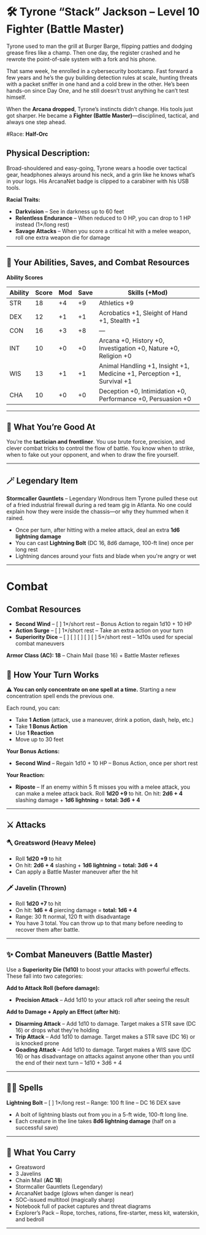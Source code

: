 # 🛠️ Tyrone “Stack” Jackson – Level 10 Fighter (Battle Master)

 Tyrone used to man the grill at Burger Barge, flipping patties and dodging grease fires like a champ. Then one day, the register crashed and he rewrote the point-of-sale system with a fork and his phone.

 That same week, he enrolled in a cybersecurity bootcamp. Fast forward a few years and he’s the guy building detection rules at scale, hunting threats with a packet sniffer in one hand and a cold brew in the other. He’s been hands-on since Day One, and he still doesn’t trust anything he can’t test himself.

 When the **Arcana dropped**, Tyrone’s instincts didn’t change. His tools just got sharper. He became a **Fighter (Battle Master)**—disciplined, tactical, and always one step ahead.

#Race:
**Half-Orc**
## Physical Description:
 Broad-shouldered and easy-going, Tyrone wears a hoodie over tactical gear, headphones always around his neck, and a grin like he knows what’s in your logs. His ArcanaNet badge is clipped to a carabiner with his USB tools.

**Racial Traits:**

* **Darkvision** – See in darkness up to 60 feet
* **Relentless Endurance** – When reduced to 0 HP, you can drop to 1 HP instead (1×/long rest)
* **Savage Attacks** – When you score a critical hit with a melee weapon, roll one extra weapon die for damage
---

## 🧠 Your Abilities, Saves, and Combat Resources

**Ability Scores**

| Ability | Score | Mod | Save | Skills (+Mod)                                         |
|--------|-------|-----|------|---------------------------------------------------------|
| STR    | 18    | +4  | +9   | Athletics +9                                           |
| DEX    | 12    | +1  | +1   | Acrobatics +1, Sleight of Hand +1, Stealth +1          |
| CON    | 16    | +3  | +8   | —                                                      |
| INT    | 10    | +0  | +0   | Arcana +0, History +0, Investigation +0, Nature +0, Religion +0 |
| WIS    | 13    | +1  | +1   | Animal Handling +1, Insight +1, Medicine +1, Perception +1, Survival +1 |
| CHA    | 10    | +0  | +0   | Deception +0, Intimidation +0, Performance +0, Persuasion +0 |

---

## 🎯 What You’re Good At

You’re the **tactician and frontliner**. You use brute force, precision, and clever combat tricks to control the flow of battle. You know when to strike, when to fake out your opponent, and when to draw the fire yourself.

---

## 🪄 Legendary Item

**Stormcaller Gauntlets** – Legendary Wondrous Item
Tyrone pulled these out of a fried industrial firewall during a red team gig in Atlanta. No one could explain how they were inside the chassis—or why they hummed when it rained.

* Once per turn, after hitting with a melee attack, deal an extra **1d6 lightning damage**
* You can cast **Lightning Bolt** (DC 16, 8d6 damage, 100-ft line) once per long rest
* Lightning dances around your fists and blade when you're angry or wet

---

# Combat

## Combat Resources

* **Second Wind** – \[ ] 1×/short rest – Bonus Action to regain 1d10 + 10 HP
* **Action Surge** – \[ ] 1×/short rest – Take an extra action on your turn
* **Superiority Dice** – \[ ] \[ ] \[ ] \[ ] \[ ] 5×/short rest – 1d10s used for special combat maneuvers

**Armor Class (AC): 18** – Chain Mail (base 16) + Battle Master reflexes

## 🧐 How Your Turn Works

⚠️ **You can only concentrate on one spell at a time.** Starting a new concentration spell ends the previous one.

Each round, you can:

* Take **1 Action** (attack, use a maneuver, drink a potion, dash, help, etc.)
* Take **1 Bonus Action** 
* Use **1 Reaction** 
* Move up to 30 feet

**Your Bonus Actions:**

* **Second Wind** – Regain 1d10 + 10 HP – Bonus Action, once per short rest

**Your Reaction:**

* **Riposte** – If an enemy within 5 ft misses you with a melee attack, you can make a melee attack back. Roll **1d20 +9** to hit. On hit: **2d6 + 4** slashing damage + **1d6 lightning** = **total: 3d6 + 4**

---

## ⚔️ Attacks

### 🪓 Greatsword (Heavy Melee)

* Roll **1d20 +9** to hit
* On hit: **2d6 + 4** slashing + **1d6 lightning** = **total: 3d6 + 4**
* Can apply a Battle Master maneuver after the hit

### 🗡️ Javelin (Thrown)

* Roll **1d20 +7** to hit
* On hit: **1d6 + 4** piercing damage = **total: 1d6 + 4**
* Range: 30 ft normal, 120 ft with disadvantage
* You have 3 total. You can throw up to that many before needing to recover them after battle.

---

## ✨ Combat Maneuvers (Battle Master)

Use a **Superiority Die (1d10)** to boost your attacks with powerful effects. These fall into two categories:

**Add to Attack Roll (before damage):**

* **Precision Attack** – Add 1d10 to your attack roll after seeing the result

**Add to Damage + Apply an Effect (after hit):**

* **Disarming Attack** – Add 1d10 to damage. Target makes a STR save (DC 16) or drops what they're holding
* **Trip Attack** – Add 1d10 to damage. Target makes a STR save (DC 16) or is knocked prone
* **Goading Attack** – Add 1d10 to damage. Target makes a WIS save (DC 16) or has disadvantage on attacks against anyone other than you until the end of their next turn – 1d10 + 3d6 + 4

---

## 🧙‍♂️ Spells

**Lightning Bolt** – \[ ] 1×/long rest – Range: 100 ft line – DC 16 DEX save

* A bolt of lightning blasts out from you in a 5-ft wide, 100-ft long line.
* Each creature in the line takes **8d6 lightning damage** (half on a successful save)

---

## 🎒 What You Carry

* Greatsword
* 3 Javelins
* Chain Mail (**AC 18**)
* Stormcaller Gauntlets (Legendary)
* ArcanaNet badge (glows when danger is near)
* SOC-issued multitool (magically sharp)
* Notebook full of packet captures and threat diagrams
* Explorer’s Pack – Rope, torches, rations, fire-starter, mess kit, waterskin, and bedroll

---
